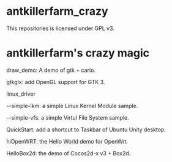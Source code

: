 antkillerfarm_crazy
===================

This repositories is licensed under GPL v3.

# antkillerfarm's crazy magic

draw_demo: A demo of gtk + cario.

gtkglx: add OpenGL support for GTK 3.

linux_driver

\-\-simple-lkm: a simple Linux Kernel Module sample.

\-\-simple-vfs: a simple Virtul File System sample.

QuickStart: add a shortcut to Taskbar of Ubuntu Unity desktop.

hiOpenWRT: the Hello World demo for OpenWrt.

HelloBox2d: the demo of Cocos2d-x v3 + Box2d.
